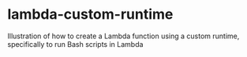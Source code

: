 # lambda-custom-runtime

Illustration of how to create a Lambda function using a custom runtime, specifically to run Bash scripts in Lambda
